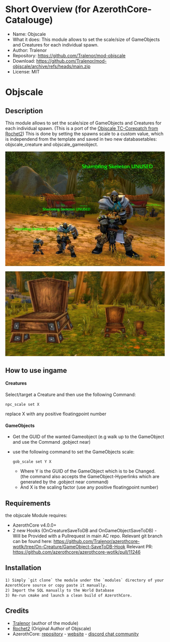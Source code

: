 # Short Overview (for AzerothCore-Catalouge)

* Name:   Objscale
* What it does: This module allows to set the scale/size of GameObjects and Creatures for each individual spawn.
* Author:   Tralenor
* Repository:   https://github.com/Tralenor/mod-objscale
* Download:   https://github.com/Tralenor/mod-objscale/archive/refs/heads/main.zip
* License:   MIT

# Objscale

## Description

This module allows to set the scale/size of GameObjects and Creatures for each individual spawn. (This is a port of the [Objscale TC-Corepatch from Rochet2](https://github.com/Rochet2/TrinityCore/tree/objscale_3.3.5/src/server/scripts/Custom/objscale))
This is done by setting the spawns scale to a custom value, which is independend from the template and saved in two new databasetables: objscale_creature and objscale_gameobject.

![exampleCreature](exampleCreature.JPG)

![exampleGameObject](exampleGameObject.JPG)


## How to use ingame

#### Creatures

Select/target a Creature and then use the following Command: 

```
npc_scale set X
```

replace X with any positive floatingpoint number

#### GameObjects

* Get the GUID of the wanted Gameobject (e.g walk up to the GameObject and use the Command .gobject near)

* use the following command to set the GameObjects scale: 

  ```
  gob_scale set Y X
  ```

  * Where Y is the GUID of the GameObject which is to be Changed. (the command also accepts the GameObject-Hyperlinks which are generated by the .gobject near command)
  * And X is the scaling factor (use any positive floatingpoint number)

  


## Requirements

the objscale Module requires:

- AzerothCore v4.0.0+
- 2 new Hooks (OnCreatureSaveToDB and OnGameObjectSaveToDB) - Will be Provided with a Pullrequest in main AC repo. Relevant git branch can be found here: https://github.com/Tralenor/azerothcore-wotlk/tree/On-Creature/GameObject-SaveToDB-Hook
  Relevant PR: https://github.com/azerothcore/azerothcore-wotlk/pull/11246


## Installation

```
1) Simply `git clone` the module under the `modules` directory of your AzerothCore source or copy paste it manually.
2) Import the SQL manually to the World Database
3) Re-run cmake and launch a clean build of AzerothCore.
```




## Credits

* [Tralenor](https://github.com/Tralenor) (author of the module)
* [Rochet2](https://github.com/Rochet2) (Original Author of Objscale)
* AzerothCore: [repository](https://github.com/azerothcore) - [website](http://azerothcore.org/) - [discord chat community](https://discord.gg/PaqQRkd)
